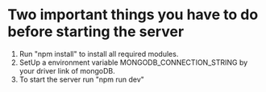 # Two important things you have to do before starting the server
1. Run "npm install"  to install all required modules.
2. SetUp a environment variable MONGODB_CONNECTION_STRING by your driver link of mongoDB.
3. To start the server run "npm run dev"
